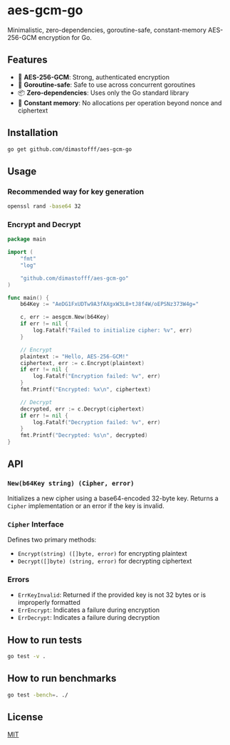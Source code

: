 # aes-gcm-go

Minimalistic, zero-dependencies, goroutine-safe, constant-memory AES-256-GCM encryption for Go.

## Features

- 🔐 **AES-256-GCM**: Strong, authenticated encryption
- 🧵 **Goroutine-safe**: Safe to use across concurrent goroutines
- 📦 **Zero-dependencies**: Uses only the Go standard library
- 🔁 **Constant memory**: No allocations per operation beyond nonce and ciphertext

## Installation

```bash
go get github.com/dimastofff/aes-gcm-go
```

## Usage

### Recommended way for key generation
```bash
openssl rand -base64 32
```

### Encrypt and Decrypt

```go
package main

import (
	"fmt"
	"log"

	"github.com/dimastofff/aes-gcm-go"
)

func main() {
	b64Key := "AeDG1FxUDTw9A3fAXgxW3L8+tJ8f4W/oEPSNz373W4g="

	c, err := aesgcm.New(b64Key)
	if err != nil {
		log.Fatalf("Failed to initialize cipher: %v", err)
	}

	// Encrypt
	plaintext := "Hello, AES-256-GCM!"
	ciphertext, err := c.Encrypt(plaintext)
	if err != nil {
		log.Fatalf("Encryption failed: %v", err)
	}
	fmt.Printf("Encrypted: %x\n", ciphertext)

	// Decrypt
	decrypted, err := c.Decrypt(ciphertext)
	if err != nil {
		log.Fatalf("Decryption failed: %v", err)
	}
	fmt.Printf("Decrypted: %s\n", decrypted)
}
```

## API

### `New(b64Key string) (Cipher, error)`

Initializes a new cipher using a base64-encoded 32-byte key. Returns a `Cipher` implementation or an error if the key is invalid.

### `Cipher` Interface

Defines two primary methods:
- `Encrypt(string) ([]byte, error)` for encrypting plaintext
- `Decrypt([]byte) (string, error)` for decrypting ciphertext

### Errors

- `ErrKeyInvalid`: Returned if the provided key is not 32 bytes or is improperly formatted
- `ErrEncrypt`: Indicates a failure during encryption
- `ErrDecrypt`: Indicates a failure during decryption

## How to run tests

```bash
go test -v .
```

## How to run benchmarks

```bash
go test -bench=. ./
```

## License

[MIT](LICENSE)
